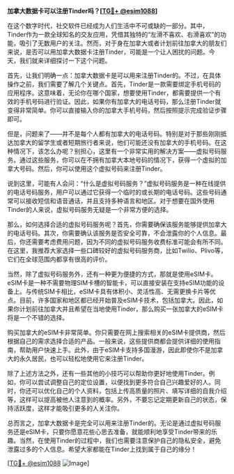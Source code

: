 **加拿大数据卡可以注册Tinder吗？[[TG💪+ @esim1088](https://t.me/s/esim1088)]**

在这个数字时代，社交软件已经成为人们生活中不可或缺的一部分。其中，Tinder作为一款全球知名的交友应用，凭借其独特的“左滑不喜欢、右滑喜欢”的功能，吸引了无数用户的关注。然而，对于身在加拿大或者计划前往加拿大的朋友们来说，是否可以用加拿大数据卡注册Tinder，可能是一个让人困扰的问题。今天，我们就来详细探讨一下这个问题。

首先，让我们明确一点：加拿大数据卡是可以用来注册Tinder的。不过，在具体操作之前，我们需要了解几个关键点。首先，Tinder是一款需要绑定手机号码的应用程序。这意味着，无论你在哪个国家，想要使用Tinder，都需要提供一个有效的手机号码进行验证。因此，如果你有加拿大的电话号码，那么注册Tinder就变得非常简单。你可以直接输入你的加拿大手机号码，然后按照提示完成验证步骤即可。

但是，问题来了——并不是每个人都有加拿大的电话号码。特别是对于那些刚刚抵达加拿大的留学生或者短期旅行者来说，他们可能还没有加拿大的手机号码。在这种情况下，该怎么办呢？别担心，这里有一个非常实用的解决方案——虚拟号码服务。通过这些服务，你可以在不拥有加拿大本地号码的情况下，获得一个虚拟的加拿大号码。然后，你可以使用这个虚拟号码来注册Tinder。

说到这里，可能有人会问：“什么是虚拟号码服务？”虚拟号码服务是一种在线提供的电话号码服务，用户可以通过它获得一个临时的或长期的电话号码。这些号码通常可以接收短信和语音通话，并且支持多种语言和地区。对于想要在国外使用Tinder的人来说，虚拟号码服务无疑是一个非常方便的选择。

那么，如何选择合适的虚拟号码服务呢？首先，你需要确保该服务能够提供加拿大的电话号码。其次，你需要确认该服务是否安全可靠，不会泄露你的个人信息。最后，你还需要考虑费用问题，因为不同的虚拟号码服务收费标准可能会有所不同。在这里，我推荐大家选择一些口碑较好的虚拟号码服务商，比如Twilio、Plivo等，它们在全球范围内都享有很高的评价。

当然，除了虚拟号码服务外，还有一种更为便捷的方式，那就是使用eSIM卡。eSIM卡是一种不需要物理SIM卡槽的智能卡，可以直接安装在支持eSIM功能的设备上。与传统SIM卡相比，eSIM卡具有体积小、灵活性高、无需更换卡片等优点。目前，许多国家和地区都已经开始普及eSIM卡技术，包括加拿大。因此，如果你计划前往加拿大并且希望在当地使用Tinder，那么购买一张加拿大的eSIM卡将是一个不错的选择。

购买加拿大的eSIM卡非常简单。你只需要在网上搜索相关的eSIM卡提供商，然后根据自己的需求选择合适的产品。一般来说，这些提供商都会提供详细的使用指南，帮助用户快速上手。此外，由于eSIM卡支持多国漫游，因此即使你不是加拿大的永久居民，也可以轻松地使用它来注册Tinder。

除了上述方法之外，还有一些其他的小技巧可以帮助你更好地使用Tinder。例如，你可以尝试调整自己的定位设置，以便找到更多符合自己兴趣爱好的人。同时，你还可以优化自己的个人资料，包括上传高质量的照片、填写详细的自我介绍等，这样可以提高被他人注意到的概率。另外，不要忘记定期更新自己的状态，保持活跃度，这样才能吸引更多的人关注你。

总而言之，加拿大数据卡是完全可以用来注册Tinder的。无论是通过虚拟号码服务还是eSIM卡，只要你愿意花些心思去准备，就能顺利地享受Tinder带来的乐趣。当然，在使用Tinder的过程中，我们也需要注意保护自己的隐私安全，避免泄露过多的个人信息。希望大家都能在Tinder上找到属于自己的缘分！

[[TG💪+ @esim1088](https://t.me/s/esim1088) ![Image](https://i.postimg.cc/4NQfJmqS/Snipaste-2025-05-13-00-14-12.png)]
